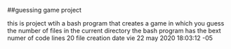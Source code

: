 ##guessing game project

 this is project wtih a bash program that creates a game in which you  guess the number of files in the current directory 
 the bash program has the bext numer of code lines
20
file creation date
vie 22 may 2020 18:03:12 -05
